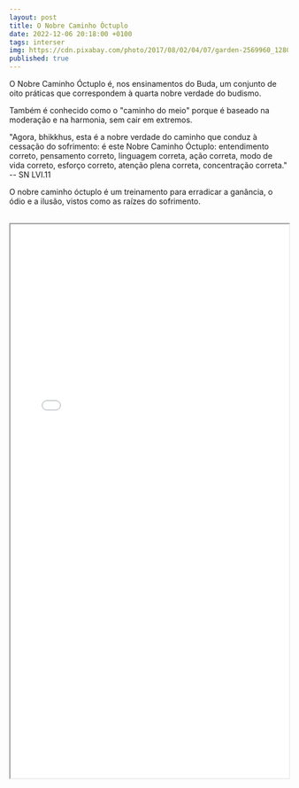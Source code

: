```yaml
---
layout: post
title: O Nobre Caminho Óctuplo
date: 2022-12-06 20:18:00 +0100
tags: interser
img: https://cdn.pixabay.com/photo/2017/08/02/04/07/garden-2569960_1280.jpg
published: true
---
```


O Nobre Caminho Óctuplo é, nos ensinamentos do Buda, um conjunto de oito práticas que correspondem à quarta nobre verdade do budismo. 

Também é conhecido como o "caminho do meio" porque é baseado na moderação e na harmonia, sem cair em extremos.

"Agora, bhikkhus, esta é a nobre verdade do caminho que conduz à cessação do sofrimento: é este Nobre Caminho Óctuplo: entendimento correto, pensamento correto, linguagem correta, ação correta, modo de vida correto, esforço correto, atenção plena correta, concentração correta."
-- SN LVI.11

O nobre caminho óctuplo é um treinamento para erradicar a ganância, o ódio e a ilusão, vistos como as raízes do sofrimento.

<br/>

<iframe src="/assets/uploads/pdf/O-Nobre-Caminho-Octuplo.pdf" width="100%" height="1000" > </iframe>
